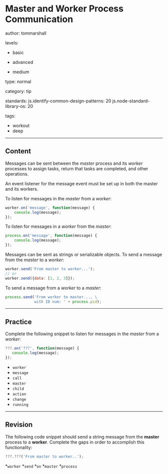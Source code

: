 # Master and Worker Process Communication
author: tommarshall

levels:

  - basic

  - advanced

  - medium

type: normal

category: tip

standards:
  js.identify-common-design-patterns: 20
  js.node-standard-library-os: 20

tags:
  - workout
  - deep

---
## Content

Messages can be sent between the *master* process and its *worker* processes to assign tasks, return that tasks are completed, and other operations.

An event listener for the message event must be set up in both the master and its workers.

To listen for messages in the *master* from a *worker*:
```javascript
worker.on('message', function(message) {
    console.log(message);
});
```

To listen for messages in a *worker* from the *master*:
```javascript
process.on('message', function(message) {
    console.log(message);
});
```

Messages can be sent as strings or serializable objects.
To send a message from the *master* to a *worker*:
```javascript
worker.send('From master to worker...');
// or
worker.send({data: [1, 2, 3]});
```
To send a message from a *worker* to a *master*:
```javascript
process.send('From worker to master..., \
             with ID num: ' + process.pid);
```

---
## Practice

Complete the following snippet to listen for messages in the *master* from a *worker*:

```javascript
???.on('???', function(message) {
   console.log(message);
});
```

* `worker`
* `message`
* `call`
* `master`
* `child`
* `action`
* `change`
* `running`

---
## Revision

The following code snippet should send a string message from the **master** process to a **worker**. Complete the gaps in order to accomplish this functionality:
```javascript
???.???('From master to worker..');
```

*`worker`
*`send`
*`on`
*`master`
*`process`
